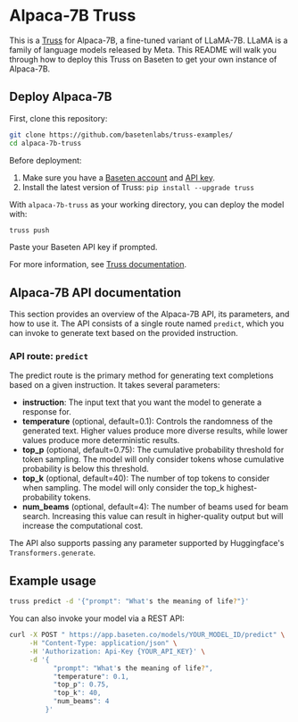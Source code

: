 # Alpaca-7B Truss

This is a [Truss](https://truss.baseten.co/) for Alpaca-7B, a fine-tuned variant of LLaMA-7B. LLaMA is a family of language models released by Meta. This README will walk you through how to deploy this Truss on Baseten to get your own instance of Alpaca-7B.

## Deploy Alpaca-7B

First, clone this repository:

```sh
git clone https://github.com/basetenlabs/truss-examples/
cd alpaca-7b-truss
```

Before deployment:

1. Make sure you have a [Baseten account](https://app.baseten.co/signup) and [API key](https://app.baseten.co/settings/account/api_keys).
2. Install the latest version of Truss: `pip install --upgrade truss`

With `alpaca-7b-truss` as your working directory, you can deploy the model with:

```sh
truss push
```

Paste your Baseten API key if prompted.

For more information, see [Truss documentation](https://truss.baseten.co).

## Alpaca-7B API documentation

This section provides an overview of the Alpaca-7B API, its parameters, and how to use it. The API consists of a single route named `predict`, which you can invoke to generate text based on the provided instruction.

### API route: `predict`

The predict route is the primary method for generating text completions based on a given instruction. It takes several parameters:

- **instruction**: The input text that you want the model to generate a response for.
- **temperature** (optional, default=0.1): Controls the randomness of the generated text. Higher values produce more diverse results, while lower values produce more deterministic results.
- **top_p** (optional, default=0.75): The cumulative probability threshold for token sampling. The model will only consider tokens whose cumulative probability is below this threshold.
- **top_k** (optional, default=40): The number of top tokens to consider when sampling. The model will only consider the top_k highest-probability tokens.
- **num_beams** (optional, default=4): The number of beams used for beam search. Increasing this value can result in higher-quality output but will increase the computational cost.

The API also supports passing any parameter supported by Huggingface's `Transformers.generate`.

## Example usage

```sh
truss predict -d '{"prompt": "What's the meaning of life?"}'
```

You can also invoke your model via a REST API:

```sh
curl -X POST " https://app.baseten.co/models/YOUR_MODEL_ID/predict" \
     -H "Content-Type: application/json" \
     -H 'Authorization: Api-Key {YOUR_API_KEY}' \
     -d '{
           "prompt": "What's the meaning of life?",
           "temperature": 0.1,
           "top_p": 0.75,
           "top_k": 40,
           "num_beams": 4
         }'

```
